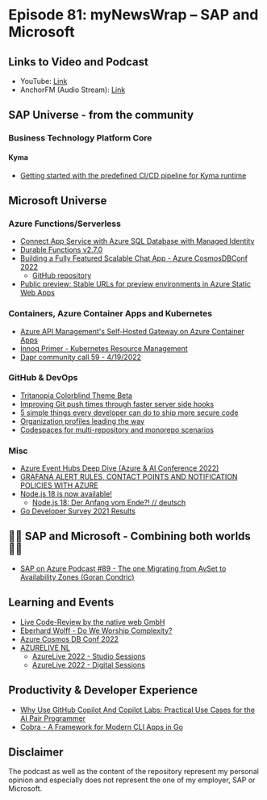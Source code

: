 # Episode 81: myNewsWrap – SAP and Microsoft

## Links to Video and Podcast

* YouTube: [Link](https://youtu.be/Ij_girBWsT0)
* AnchorFM (Audio Stream): [Link](https://anchor.fm/christian-lechner/episodes/myNewsWrap--SAP-and-Microsoft-Episode-81-e1hi80b)

## SAP Universe - from the community

### Business Technology Platform Core

#### Kyma

* [Getting started with the predefined CI/CD pipeline for Kyma runtime](https://blogs.sap.com/2022/04/22/getting-started-with-the-predefined-ci-cd-pipeline-for-kyma-runtime/)

## Microsoft Universe

### Azure Functions/Serverless

* [Connect App Service with Azure SQL Database with Managed Identity](https://techcommunity.microsoft.com/t5/apps-on-azure-blog/connect-app-service-with-azure-sql-database-with-managed/ba-p/3288300)
* [Durable Functions v2.7.0](https://github.com/Azure/azure-functions-durable-extension/releases/tag/v2.7.0)
* [Building a Fully Featured Scalable Chat App - Azure CosmosDBConf 2022](https://speakerdeck.com/marcduiker/building-a-fully-featured-scalable-chat-app-azure-cosmosdbconf-2022)
  * [GitHub repository](https://github.com/ably-labs/fully-featured-scalable-chat-app)
* [Public preview: Stable URLs for preview environments in Azure Static Web Apps](https://azure.microsoft.com/updates/public-preview-stable-urls-for-preview-environments-in-azure-static-web-apps/)

### Containers, Azure Container Apps and Kubernetes

* [Azure API Management's Self-Hosted Gateway on Azure Container Apps](https://github.com/tomkerkhove/azure-apim-on-container-apps)
* [Innoq Primer - Kubernetes Resource Management](https://www.innoq.com/de/books/Kubernetes-Resource-Management/)
* [Dapr community call 59 - 4/19/2022](https://youtu.be/wHhafBYfW9c)

### GitHub & DevOps

* [Tritanopia Colorblind Theme Beta](https://github.blog/changelog/2022-04-19-tritanopia-colorblind-theme-beta/)
* [Improving Git push times through faster server side hooks](https://github.blog/2022-04-21-improving-git-push-times-through-faster-server-side-hooks/)
* [5 simple things every developer can do to ship more secure code](https://github.blog/2022-04-22-5-simple-things-every-developer-can-do-to-ship-more-secure-code/)
* [Organization profiles leading the way](https://github.blog/2022-04-20-organization-profiles-leading-the-way/)
* [Codespaces for multi-repository and monorepo scenarios](https://github.blog/2022-04-20-codespaces-multi-repository-monorepo-scenarios/)

### Misc

* [Azure Event Hubs Deep Dive (Azure & AI Conference 2022)](https://youtu.be/358TuU88Nvg)
* [GRAFANA ALERT RULES, CONTACT POINTS AND NOTIFICATION POLICIES WITH AZURE](https://gregorsuttie.com/2022/04/21/grafana-alert-rules-contact-points-and-notification-policies-with-azure/)
* [Node.js 18 is now available!](https://nodejs.org/en/blog/announcements/v18-release-announce/)
  * [Node.js 18: Der Anfang vom Ende?! // deutsch](https://youtu.be/E-IXnugG-GE)
* [Go Developer Survey 2021 Results](https://go.dev/blog/survey2021-results)  

## 🐱‍👤 SAP and Microsoft - Combining both worlds 🐱‍👤

* [SAP on Azure Podcast #89 - The one Migrating from AvSet to Availability Zones (Goran Condric)](https://youtu.be/1EevYkmIA8o)

## Learning and Events

* [Live Code-Review by the native web GmbH](https://youtu.be/LxGDI0aG3rk)
* [Eberhard Wolff - Do We Worship Complexity?](https://youtu.be/3MP-4UcAYJU)
* [Azure Cosmos DB Conf 2022](https://www.youtube.com/playlist?list=PLmamF3YkHLoLa2ELTHUhoSMx89w329bOD)
* [AZURELIVE NL](https://azurelive.nl/live)
  * [AzureLive 2022 - Studio Sessions](https://youtu.be/jtqJt7gFFyU)
  * [AzureLive 2022 - Digital Sessions](https://youtu.be/fp08KbASM0k)

## Productivity & Developer Experience

* [Why Use GitHub Copilot And Copilot Labs: Practical Use Cases for the AI Pair Programmer](https://dev.to/github/why-use-github-copilot-and-copilot-labs-practical-use-cases-for-the-ai-pair-programmer-4hf4)
* [Cobra - A Framework for Modern CLI Apps in Go](https://cobra.dev/)

## Disclaimer

The podcast as well as the content of the repository represent my personal opinion and especially does not represent the one of my employer, SAP or Microsoft.
